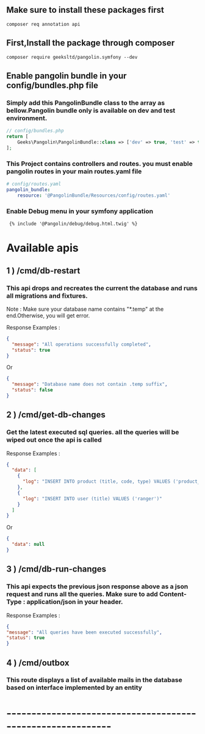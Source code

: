 ## Make sure to install these packages first
```shell
composer req annotation api

```


## First,Install the package through composer 
```shell
composer require geeksltd/pangolin.symfony --dev
```

## Enable pangolin bundle in your config/bundles.php file

### Simply add this PangolinBundle class to the array as bellow.Pangolin bundle only is available on dev and test environment.

```php
// config/bundles.php
return [
    Geeks\Pangolin\PangolinBundle::class => ['dev' => true, 'test' => true],
];
```

### This Project contains controllers and routes. you must enable pangolin routes in your main routes.yaml file

```yaml
# config/routes.yaml
pangolin_bundle:
    resource: '@PangolinBundle/Resources/config/routes.yaml'
```


### Enable Debug menu in your symfony application

```code
 {% include '@Pangolin/debug/debug.html.twig' %}
```


# Available apis 

## 1 ) /cmd/db-restart
### This api drops and recreates the current the database and runs all migrations and fixtures.
Note : Make sure your database name contains "*.temp" at the end.Otherwise, you will get error.

Response Examples :
```json
{
  "message": "All operations successfully completed",
  "status": true
}
```
Or
```json
{
  "message": "Database name does not contain .temp suffix",
  "status": false
}
```


## 2 ) /cmd/get-db-changes
### Get the latest executed sql queries. all the queries will be wiped out once the api is called 
Response Examples :
```json
{
  "data": [
    {
      "log": "INSERT INTO product (title, code, type) VALUES ('product_name', 'code1', 'car')"
    },
    {
      "log": "INSERT INTO user (title) VALUES ('ranger')"
    }
  ]
}
```
Or
```json
{
  "data": null
}
```


## 3 ) /cmd/db-run-changes
### This api expects the previous json response above as a json request and runs all the queries. Make sure to add Content-Type : application/json in your header.
Response Examples :
```json
{
"message": "All queries have been executed successfully",
"status": true
}
```

## 4 ) /cmd/outbox
### This route displays a list of available mails in the database based on interface implemented by an entity 



# -----------------------------------------------------------


